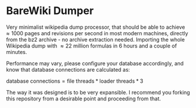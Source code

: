 BareWiki Dumper
===

Very minimalist wikipedia dump processor, that should be able to achieve $\approx{1000}$ pages and revisions per second in most modern machines, directly from the bz2 archive - no archive extraction needed. Importing the whole Wikipedia dump with $\approx{22}$ million formulas in $6$ hours and a couple of minutes.

Performance may vary, please configure your database accordingly, and know that database connections are calculated as:

$\text{database connections} = \text{file threads} * \text{loader threads} * 3$

The way it was designed is to be very expansible. I recommend you forking this repository from a desirable point and proceeding from that.
